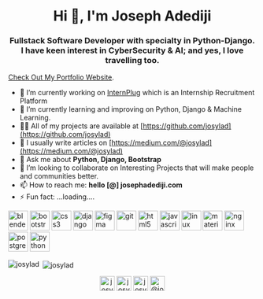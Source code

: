 <h1 align="center">Hi 👋, I'm Joseph Adediji </h1>
<h3 align="center">Fullstack Software Developer with specialty in Python-Django. <br/> I have keen interest in CyberSecurity & AI; and yes, I love travelling too.</h3>

[Check Out My Portfolio Website](https://www.josephadediji.com). 

- 🔭 I’m currently working on [InternPlug](https://www.internplug.com) which is an Internship Recruitment Platform
- 🌱 I’m currently learning and improving on Python, Django & Machine Learning. 
- 👨‍💻 All of my projects are available at [https://github.com/josylad](https://github.com/josylad)
- 📝 I usually write articles on [https://medium.com/@josylad](https://medium.com/@josylad) 
- 💬 Ask me about **Python, Django, Bootstrap**
- 👯 I’m looking to collaborate on Interesting Projects that will make people and communities better. 
- 📫 How to reach me: **hello [@] josephadediji.com**
- ⚡ Fun fact: ...loading....

<p align="left"><img src="https://download.blender.org/branding/community/blender_community_badge_white.svg" alt="blender" width="40" height="40"/> <img src="https://devicons.github.io/devicon/devicon.git/icons/bootstrap/bootstrap-plain.svg" alt="bootstrap" width="40" height="40"/> <img src="https://devicons.github.io/devicon/devicon.git/icons/css3/css3-original-wordmark.svg" alt="css3" width="40" height="40"/> <img src="https://devicons.github.io/devicon/devicon.git/icons/django/django-original.svg" alt="django" width="40" height="40"/> <img src="https://www.vectorlogo.zone/logos/figma/figma-icon.svg" alt="figma" width="40" height="40"/> <img src="https://www.vectorlogo.zone/logos/git-scm/git-scm-icon.svg" alt="git" width="40" height="40"/> <img src="https://devicons.github.io/devicon/devicon.git/icons/html5/html5-original-wordmark.svg" alt="html5" width="40" height="40"/> <img src="https://devicons.github.io/devicon/devicon.git/icons/javascript/javascript-original.svg" alt="javascript" width="40" height="40"/> <img src="https://devicons.github.io/devicon/devicon.git/icons/linux/linux-original.svg" alt="linux" width="40" height="40"/> <img src="https://raw.githubusercontent.com/prplx/svg-logos/5585531d45d294869c4eaab4d7cf2e9c167710a9/svg/materialize.svg" alt="materialize" width="40" height="40"/> <img src="https://devicons.github.io/devicon/devicon.git/icons/nginx/nginx-original.svg" alt="nginx" width="40" height="40"/> <img src="https://devicons.github.io/devicon/devicon.git/icons/postgresql/postgresql-original-wordmark.svg" alt="postgresql" width="40" height="40"/> <img src="https://devicons.github.io/devicon/devicon.git/icons/python/python-original.svg" alt="python" width="40" height="40"/></p><p><img align="left" src="https://github-readme-stats.vercel.app/api/top-langs/?username=josylad&layout=compact&hide=html" alt="josylad" /></p>

<p>&nbsp;<img align="center" src="https://github-readme-stats.vercel.app/api?username=josylad&show_icons=true" alt="josylad" /></p>

<p align="center">
<a href="https://dev.to/josylad" target="blank"><img align="center" src="https://cdn.jsdelivr.net/npm/simple-icons@3.0.1/icons/dev-dot-to.svg" alt="josylad" height="30" width="30" /></a>
<a href="https://twitter.com/josylad" target="blank"><img align="center" src="https://cdn.jsdelivr.net/npm/simple-icons@3.0.1/icons/twitter.svg" alt="josylad" height="30" width="30" /></a>
<a href="https://linkedin.com/in/josylad" target="blank"><img align="center" src="https://cdn.jsdelivr.net/npm/simple-icons@3.0.1/icons/linkedin.svg" alt="josylad" height="30" width="30" /></a>
<a href="https://medium.com/@josylad" target="blank"><img align="center" src="https://cdn.jsdelivr.net/npm/simple-icons@3.0.1/icons/medium.svg" alt="@josylad" height="30" width="30" /></a>
</p>
<!--
**josylad/Josylad** is a ✨ _special_ ✨ repository because its `README.md` (this file) appears on your GitHub profile.

Here are some ideas to get you started:

- 🔭 I’m currently working on ...
- 🌱 I’m currently learning ...
- 👯 I’m looking to collaborate on ...
- 🤔 I’m looking for help with ...
- 💬 Ask me about ...
- 📫 How to reach me: ...
- 😄 Pronouns: ...
- ⚡ Fun fact: ...
-->
